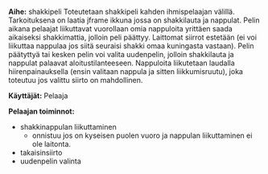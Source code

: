 **Aihe:** shakkipeli Toteutetaan shakkipeli kahden ihmispelaajan välillä. Tarkoituksena on laatia jframe ikkuna jossa on
shakkilauta ja nappulat. Pelin aikana pelaajat liikuttavat vuorollaan omia nappuloita yrittäen saada aikaiseksi shakkimattia,
jolloin peli päättyy. Laittomat siirrot estetään (ei voi liikuttaa nappulaa jos siitä seuraisi shakki omaa kuningasta vastaan).
Pelin päätyttyä tai kesken pelin voi valita uudenpelin, jolloin shakkilauta ja nappulat palaavat aloitustilanteeseen. Nappuloita
liikutetaan laudalla hiirenpainauksella (ensin valitaan nappula ja sitten liikkumisruutu), joka toteutuu jos valittu siirto on
mahdollinen. 

**Käyttäjät:** Pelaaja

**Pelaajan toiminnot:**

* shakkinappulan liikuttaminen
    - onnistuu jos on kyseisen puolen vuoro ja nappulan liikuttaminen ei ole laitonta. 
* takaisinsiirto
* uudenpelin valinta


